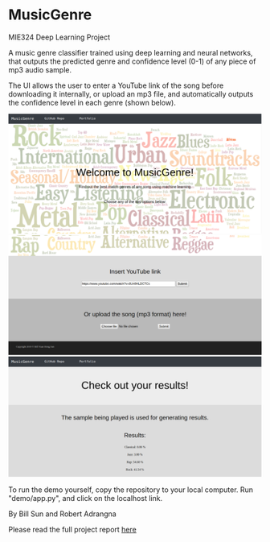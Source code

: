 # MusicGenre
MIE324 Deep Learning Project

A music genre classifier trained using deep learning and neural networks, that outputs the predicted genre and confidence level (0-1) of any piece of mp3 audio sample. 

The UI allows the user to enter a YouTube link of the song before downloading it internally, or upload an mp3 file, and automatically outputs the confidence level in each genre (shown below).

<img src="./demo/screenshot1.png">
<img src="./demo/screenshot2.png">
<img src="./demo/screenshot3.png">

To run the demo yourself, copy the repository to your local computer. Run "demo/app.py", and click on the localhost link.

By Bill Sun and Robert Adrangna

Please read the full project report <a href="./reports/MusicGenre Final Report.pdf">here</a>
